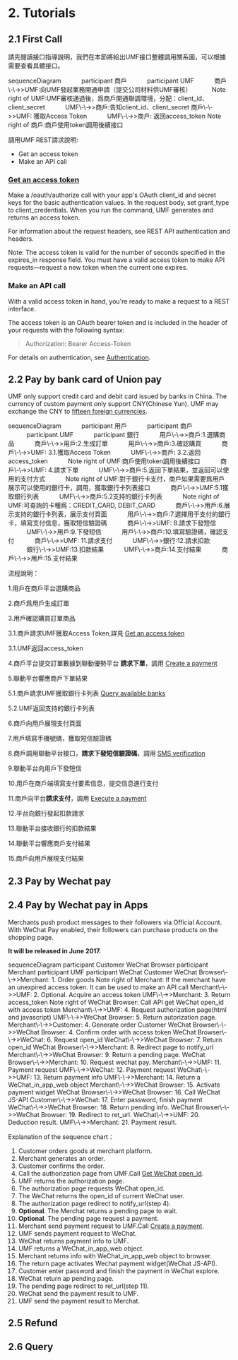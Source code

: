 # 2. Tutorials


## 2.1 First Call

請先閱讀接口指導說明，我們在本節將給出UMF接口整體調用關系圖，可以根據需要查看具體接口。

<div class="mermaid">
sequenceDiagram
　　　participant 商戶
　　　participant UMF
　　　商戶\-\->>UMF:向UMF發起業務開通申請（提交公司材料供UMF審核）
　　　Note right of UMF:UMF審核通過後，爲商戶開通聯調環境，分配：client_id、client_secret
　　　UMF\-\->>商戶:告知client_id、client_secret
     商戶\-\->>UMF: 獲取Access Token
　　　UMF\-\->>商戶: 返回access_token
      Note right of 商戶:商戶使用token調用後續接口
</div>

調用UMF REST請求說明:

* Get an access token
* Make an API call

### [Get an access token](#1-5-get-an-access-token)

Make a /oauth/authorize call with your app's OAuth client_id and secret keys for the basic authentication values. In the request body, set grant_type to client_credentials. When you run the command, UMF generates and returns an access token.

For information about the request headers, see REST API authentication and headers.

<aside class="notice">
Note: The access token is valid for the number of seconds specified in the expires_in response field. You must have a valid access token to make API requests—request a new token when the current one expires.
</aside>

### Make an API call

With a valid access token in hand, you're ready to make a request to a REST interface.

The access token is an OAuth bearer token and is included in the header of your requests with the following syntax:

>Authorization: Bearer Access-Token

For details on authentication, see [Authentication](#1-2-authentication).



## 2.2 Pay by bank card of Union pay

UMF only support credit card and debit card issued by banks in China. The currency of custom payment only support CNY(Chinese Yun). UMF may exchange the CNY to [fifteen foreign currencies](#currency-codes).

<div class="mermaid">
sequenceDiagram
　　　participant 用戶
　　　participant 商戶
　　　participant UMF
　　　participant 銀行
　　　用戶\-\->>商戶:1.選購商品
　　　商戶\-\->>用戶:2.生成訂單 
　　　用戶\-\->>商戶:3.確認購買
　　　商戶\-\->>UMF: 3.1.獲取Access Token
　　　UMF\-\->>商戶: 3.2.返回access_token
　　　Note right of UMF:商戶使用token調用後續接口
　　　商戶\-\->>UMF: 4.請求下單
　　　UMF\-\->>商戶:5.返回下單結果，並返回可以使用的支付方式
　　　Note right of UMF:對于銀行卡支付，商戶如果需要爲用戶展示可以使用的銀行卡，調用，獲取銀行卡列表接口  
　　　商戶\-\->>UMF:5.1獲取銀行列表
　　　UMF\-\->>商戶:5.2支持的銀行卡列表
　　　Note right of UMF:可查詢的卡種爲：CREDIT_CARD, DEBIT_CARD
　　　商戶\-\->>用戶:6.展示支持的銀行卡列表，展示支付頁面
　　　用戶\-\->>商戶:7.選擇用于支付的銀行卡，填寫支付信息，獲取短信驗證碼
　　　商戶\-\->>UMF: 8.請求下發短信
　　　UMF\-\->>用戶:9.下發短信
　　　用戶\-\->>商戶:10.填寫驗證碼，確認支付
　　　商戶\-\->>UMF: 11.請求支付   
　　　UMF\-\->>銀行:12.請求扣款     
　　　銀行\-\->>UMF:13.扣款結果
　　　UMF\-\->>商戶:14.支付結果
　　　商戶\-\->>用戶:15.支付結果 
</div>

流程說明：

1.用戶在商戶平台選購商品

2.商戶爲用戶生成訂單

3.用戶確認購買訂單商品

3.1.商戶請求UMF獲取Access Token,詳見 [Get an access token](#1-5-get-an-access-token)

3.1.UMF返回access_token

4.商戶平台提交訂單數據到聯動優勢平台 **請求下單**，調用 [Create a payment](#3-3-create-a-payment)

5.聯動平台響應商戶下單結果

5.1.商戶請求UMF獲取銀行卡列表 [Query available banks](#3-2-query-available-banks)

5.2.UMF返回支持的銀行卡列表

6.商戶向用戶展現支付頁面

7.用戶填寫手機號碼，獲取短信驗證碼

8.商戶調用聯動平台接口，**請求下發短信驗證碼**，調用 [SMS verification](#3-4-sms-verification)

9.聯動平台向用戶下發短信

10.用戶在商戶端填寫支付要素信息，提交信息進行支付

11.商戶向平台**請求支付**，調用 [Execute a payment](#3-5-execute-a-payment)      

12.平台向銀行發起扣款請求

13.聯動平台接收銀行的扣款結果

14.聯動平台響應商戶支付結果

15.商戶向用戶展現支付結果


## 2.3 Pay by Wechat pay


## 2.4 Pay by Wechat pay in Apps

Merchants push product messages to their followers via Official Account. With WeChat Pay enabled, their followers can purchase products on the shopping page.

**It will be released in June 2017.**

<div class="mermaid">
sequenceDiagram
    participant Customer WeChat Browser
    participant Merchant
    participant UMF
    participant WeChat
    Customer WeChat Browser\-\->>Merchant: 1. Order goods
    Note right of Merchant: If the merchant have an unexpired access token. It can be used to make an API call
    Merchant\-\->>UMF: 2. Optional. Acquire an access token
    UMF\-\->>Merchant: 3. Return access_token
    Note right of WeChat Browser:  Call API get WeChat open_id with access token
    Merchant\-\->>UMF: 4. Request authorization page(html and javascript)
    UMF\-\->>WeChat Browser: 5. Return autorization page.
    Merchant\-\->>Customer: 4. Generate order
    Customer WeChat Browser\-\->>WeChat Browser: 4. Confirm order with access token
    WeChat Browser\-\->>WeChat: 6. Request open_id
    WeChat\-\->>WeChat Browser: 7. Return open_id
    WeChat Browser\-\->>Merchant: 8. Redirect page to notify_url
    Merchant\-\->>WeChat Browser: 9. Return a pending page.
    WeChat Browser\-\->>Merchant: 10. Request wechat pay.
    Merchant\-\->>UMF: 11. Payment request
    UMF\-\->>WeChat: 12. Payment request
    WeChat\-\->>UMF: 13. Return payment info
    UMF\-\->>Merchant: 14. Return a WeChat_in_app_web object
    Merchant\-\->>WeChat Browser: 15. Activate payment widget
    WeChat Browser\-\->>WeChat Browser: 16. Call WeChat JS-API
    Customer\-\->>WeChat: 17. Enter password, finish payment
    WeChat\-\->>WeChat Browser: 18. Return pending info.
    WeChat Browser\-\->>WeChat Browser: 19. Redirect to ret_url.
    WeChat\-\->>UMF: 20. Deduction result.
    UMF\-\->>Merchant: 21. Payment result.
</div>

Explanation of the sequence chart：

1. Customer orders goods at merchant platform.
2. Merchant generates an order.
3. Customer confirms the order.
4. Call the authorization page from UMF.Call [Get WeChat open_id](#3-15-get-wechat-open_id).
5. UMF returns the authorization page.
6. The authorization page requests WeChat open_id. 
7. The WeChat returns the open_id of current WeChat user.
8. The authorization page redirect to notify_url(step 4).
9. **Optional**. The Merchat returns a pending page to wait.
10. **Optional**. The pending page request a payment.
11. Merchant send payment request to UMF.Call [Create a payment](#3-2-create-a-payment).
12. UMF sends payment request to WeChat.
13. WeChat returns payment info to UMF.
14. UMF returns a WeChat_in_app_web object.
15. Merchant returns info with WeChat_in_app_web object to browser.
16. The return page activates Wechat payment widget(WeChat JS-API).
17. Customer enter password and finish the payment in WeChat explore.
18. WeChat return ap pending page.
19. The pending page redirect to ret_url(step 11).
20. WeChat send the payment result to UMF.
21. UMF send the payment result to Merchat.

## 2.5 Refund


## 2.6 Query




